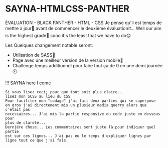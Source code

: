 # SAYNA-HTMLCSS-PANTHER
ÉVALUATION - BLACK PANTHER - HTML - CSS
Je pense qu'il est temps de mettre à jour🤖 avant de commencer le deuxième évaluation❕❗...
Well our aim is the highest grade📝 sooo it's the least that we have to do😊

Les Quelques changement notable seront:
- Utilisation de SASS👀
- Page avec une meilleur version de la version mobile📱
- Challenge temps additionnel pour faire tout ça de 0 en une demi journée🕗 

!!! SAYNA here I come

    Si vous lisez ceci; pour que tout soit plus claire... 
    lisez mon SCSS au lieu du CSS
    Pour faciliter mon "codage" j'ai fait deux parties qui se superpose
    en gros j'ai directement mis un plusieur media querry alors que c'était pas
    necessaires... J'ai mis la partie responsive du code juste en dessous pour
    plus de clareté...
    Dernière chose... Les commentaires sont juste là pour indiquer quel partie
    est sur ces lignes... J'ai pas eu le temps d'expliquer lignes par ligne tout ce que j'ai fais.